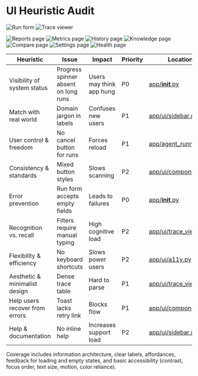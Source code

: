 # UI Heuristic Audit

![Run form](images/run_form.png)
![Trace viewer](images/trace_viewer.png)

![Reports page](images/reports_page.png)
![Metrics page](images/metrics_page.png)
![History page](images/history_page.png)
![Knowledge page](images/knowledge_page.png)
![Compare page](images/compare_page.png)
![Settings page](images/settings_page.png)
![Health page](images/health_page.png)

| Heuristic | Issue | Impact | Priority | Location |
| --- | --- | --- | --- | --- |
| Visibility of system status | Progress spinner absent on long runs | Users may think app hung | P0 | [app/__init__.py](../app/__init__.py) |
| Match with real world | Domain jargon in labels | Confuses new users | P1 | [app/ui/sidebar.py](../app/ui/sidebar.py) |
| User control & freedom | No cancel button for runs | Forces reload | P1 | [app/agent_runner.py](../app/agent_runner.py) |
| Consistency & standards | Mixed button styles | Slows scanning | P2 | [app/ui/components.py](../app/ui/components.py) |
| Error prevention | Run form accepts empty fields | Leads to failures | P0 | [app/__init__.py](../app/__init__.py) |
| Recognition vs. recall | Filters require manual typing | High cognitive load | P2 | [app/ui/trace_viewer.py](../app/ui/trace_viewer.py) |
| Flexibility & efficiency | No keyboard shortcuts | Slows power users | P2 | [app/ui/a11y.py](../app/ui/a11y.py) |
| Aesthetic & minimalist design | Dense trace table | Hard to parse | P1 | [app/ui/trace_viewer.py](../app/ui/trace_viewer.py) |
| Help users recover from errors | Toast lacks retry link | Blocks flow | P1 | [app/ui/components.py](../app/ui/components.py) |
| Help & documentation | No inline help | Increases support load | P2 | [app/ui/sidebar.py](../app/ui/sidebar.py) |

Coverage includes information architecture, clear labels, affordances, feedback for loading and empty states, and basic accessibility (contrast, focus order, text size, motion, color reliance).
